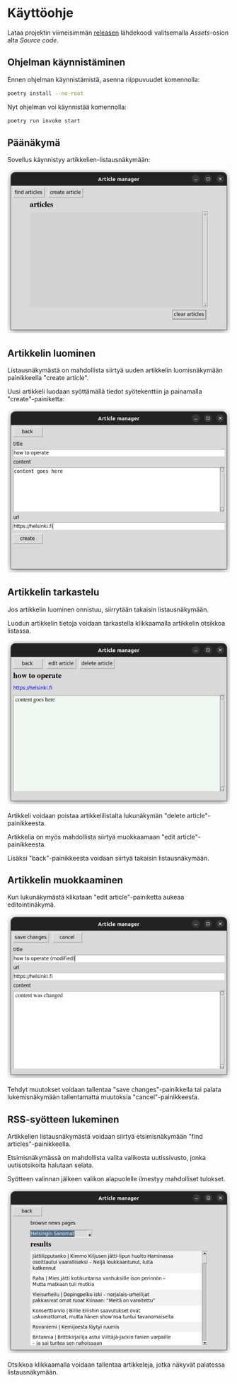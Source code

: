 # Käyttöohje

Lataa projektin viimeisimmän [releasen](https://github.com/jipeso/ohjelmistotekniikka/releases) lähdekoodi valitsemalla _Assets_-osion alta _Source code_.

## Ohjelman käynnistäminen

Ennen ohjelman käynnistämistä, asenna riippuvuudet komennolla:

```bash
poetry install --no-root
```

Nyt ohjelman voi käynnistää komennolla:

```bash
poetry run invoke start
```

## Päänäkymä

Sovellus käynnistyy artikkelien-listausnäkymään:

![](./kuvat/listanakyma.png)


## Artikkelin luominen

Listausnäkymästä on mahdollista siirtyä uuden artikkelin luomisnäkymään painikkeella "create article".

Uusi artikkeli luodaan syöttämällä tiedot syötekenttiin ja painamalla "create"-painiketta:

![](./kuvat/luomisnakyma.png)

## Artikkelin tarkastelu

Jos artikkelin luominen onnistuu, siirrytään takaisin listausnäkymään.

Luodun artikkelin tietoja voidaan tarkastella klikkaamalla artikkelin otsikkoa listassa.

![](./kuvat/lukemisnakyma.png)

Artikkeli voidaan poistaa artikkelilistalta lukunäkymän "delete article"-painikkeesta.

Artikkelia on myös mahdollista siirtyä muokkaamaan "edit article"-painikkeesta.

Lisäksi "back"-painikkeesta voidaan siirtyä takaisin listausnäkymään.

## Artikkelin muokkaaminen

Kun lukunäkymästä klikataan "edit article"-painiketta aukeaa editointinäkymä.

![](./kuvat/editointinakyma.png)

Tehdyt muutokset voidaan tallentaa "save changes"-painikkella tai palata lukemisnäkymään tallentamatta muutoksia "cancel"-painikkeesta.

## RSS-syötteen lukeminen

Artikkelien listausnäkymästä voidaan siirtyä etsimisnäkymään "find articles"-painikkeella.

Etsimisnäkymässä on mahdollista valita valikosta uutissivusto, jonka uutisotsikoita halutaan selata.

Syötteen valinnan jälkeen valikon alapuolelle ilmestyy mahdolliset tulokset.

![](./kuvat/etsimisnakyma.png)

Otsikkoa klikkaamalla voidaan tallentaa artikkeleja, jotka näkyvät palatessa listausnäkymään.
